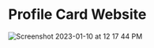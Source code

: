 # Profile Card Website

![Screenshot 2023-01-10 at 12 17 44 PM](https://user-images.githubusercontent.com/80214490/211618671-78964383-6b2a-499c-a1d4-9212b7bb31c5.png)
